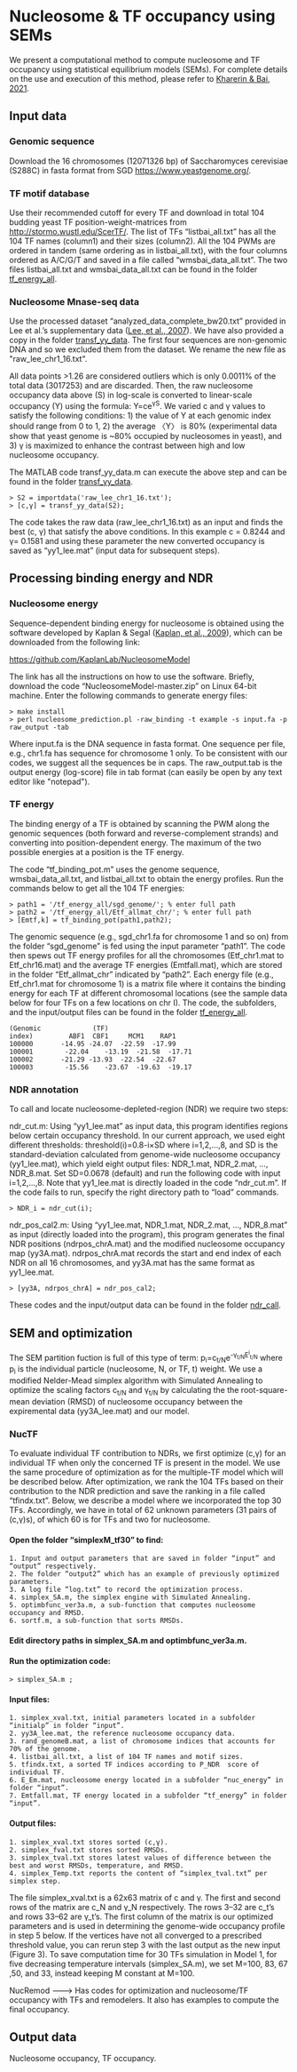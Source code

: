 # Nucleosome & TF occupancy using SEMs
We present a computational method to compute nucleosome and TF occupancy using statistical equilibrium models (SEMs). For complete details on the use and execution of this method, please refer to [Kharerin & Bai, 2021](https://journals.plos.org/ploscompbiol/article?id=10.1371/journal.pcbi.1008560). 
## Input data
### Genomic sequence
Download the 16 chromosomes (12071326 bp) of Saccharomyces cerevisiae (S288C) in fasta format from SGD https://www.yeastgenome.org/.
### TF motif database
Use their recommended cutoff for every TF and download in total 104 budding yeast TF position-weight-matrices from http://stormo.wustl.edu/ScerTF/. The list of TFs “listbai_all.txt” has all the 104 TF names (column1) and their sizes (column2). All the 104 PWMs are ordered in tandem (same ordering as in listbai_all.txt), with the four columns ordered as A/C/G/T and saved in a file called “wmsbai_data_all.txt”. The two files listbai_all.txt and wmsbai_data_all.txt can be found in the folder [tf_energy_all](https://github.com/hungyok/nuctf_equi_bai/tree/main/tf_energy_all).
### Nucleosome Mnase-seq data
Use the processed dataset “analyzed_data_complete_bw20.txt” provided in Lee et al.’s supplementary data ([Lee, et al., 2007](https://www.nature.com/articles/ng2117)). We have also provided a copy in the folder [transf_yy_data](https://github.com/hungyok/nuctf_equi_bai/tree/main/transf_yy_data). The first four sequences are non-genomic DNA and so we excluded them from the dataset. We rename the new file as "raw_lee_chr1_16.txt".

All data points >1.26 are considered outliers which is only 0.0011% of the total data (3017253) and are discarded. Then, the raw nucleosome occupancy data above (S) in log-scale is converted to linear-scale occupancy (Y) using the formula: Y=ce<sup>γS</sup>. We varied c and γ values to satisfy the following conditions: 1) the value of Y at each genomic index should range from 0 to 1, 2) the average 〈Y〉 is 80% (experimental data show that yeast genome is ~80% occupied by nucleosomes in yeast), and 3) γ is maximized to enhance the contrast between high and low nucleosome occupancy. 

The MATLAB code transf_yy_data.m can execute the above step and can be found in the folder [transf_yy_data](https://github.com/hungyok/nuctf_equi_bai/tree/main/transf_yy_data). 
```
> S2 = importdata('raw_lee_chr1_16.txt');
> [c,γ] = transf_yy_data(S2);
 ```
The code takes the raw data (raw_lee_chr1_16.txt) as an input and finds the best (c, γ) that satisfy the above conditions. In this example c = 0.8244 and γ= 0.1581 and using these parameter the new converted occupancy is saved as “yy1_lee.mat” (input data for subsequent steps). 

## Processing binding energy and NDR 
### Nucleosome energy
Sequence-dependent binding energy for nucleosome is obtained using the software developed by Kaplan & Segal ([Kaplan, et al., 2009](https://www.nature.com/articles/nature07667)), which can be downloaded from the following link:

 https://github.com/KaplanLab/NucleosomeModel
 
 The link has all the instructions on how to use the software. Briefly, download the code “NucleosomeModel-master.zip” on Linux 64-bit machine. Enter the following commands to generate energy files: 
 ```
> make install
> perl nucleosome_prediction.pl -raw_binding -t example -s input.fa -p raw_output -tab
```
Where input.fa is the DNA sequence in fasta format. One sequence per file, e.g., chr1.fa has sequence for chromosome 1 only. To be consistent with our codes, we suggest all the sequences be in caps. The raw_output.tab is the output energy (log-score) file in tab format (can easily be open by any text editor like "notepad"). 
### TF energy
The binding energy of a TF is obtained by scanning the PWM along the genomic sequences (both forward and reverse-complement strands) and converting into position-dependent energy. The maximum of the two possible energies at a position is the TF energy.

The code “tf_binding_pot.m” uses the genome sequence, wmsbai_data_all.txt, and listbai_all.txt to obtain the energy profiles. Run the commands below to get all the 104 TF energies:
```
> path1 = '/tf_energy_all/sgd_genome/'; % enter full path
> path2 = '/tf_energy_all/Etf_allmat_chr/'; % enter full path
> [Emtf,k] = tf_binding_pot(path1,path2);
```
The genomic sequence (e.g., sgd_chr1.fa for chromosome 1 and so on) from the folder “sgd_genome” is fed using the input parameter “path1”. The code then spews out TF energy profiles for all the chromosomes (Etf_chr1.mat to Etf_chr16.mat) and the average TF energies (Emtfall.mat), which are stored in the folder “Etf_allmat_chr” indicated by “path2”. Each energy file (e.g., Etf_chr1.mat for chromosome 1) is a matrix file where it contains the binding energy for each TF at different chromosomal locations (see the sample data below for four TFs on a few locations on chr I).  The code, the subfolders, and the input/output files can be found in the folder [tf_energy_all](https://github.com/hungyok/nuctf_equi_bai/tree/main/tf_energy_all). 
```
(Genomic             (TF)
index)	       ABF1	 CBF1	  MCM1	  RAP1
100000       -14.95	-24.07	-22.59	-17.99
100001	      -22.04	-13.19	-21.58	-17.71
100002       -21.29	-13.93	-22.54	-22.67
100003	      -15.56	-23.67	-19.63	-19.17
```
### NDR annotation
To call and locate nucleosome-depleted-region (NDR) we require two steps:

ndr_cut.m: Using “yy1_lee.mat” as input data, this program identifies regions below certain occupancy threshold. In our current approach, we used eight different thresholds: threshold(i)=0.8-i×SD where i=1,2,…,8, and SD is the standard-deviation calculated from genome-wide nucleosome occupancy (yy1_lee.mat), which yield eight output files: NDR_1.mat, NDR_2.mat, …, NDR_8.mat. Set SD=0.0678 (default) and run the following code with input i=1,2,…,8. Note that yy1_lee.mat is directly loaded in the code “ndr_cut.m”. If the code fails to run, specify the right directory path to “load” commands.
```
> NDR_i = ndr_cut(i);
```
ndr_pos_cal2.m: Using “yy1_lee.mat, NDR_1.mat, NDR_2.mat, …, NDR_8.mat” as input (directly loaded into the program), this program generates the final NDR positions (ndrpos_chrA.mat) and the modified nucleosome occupancy map (yy3A.mat). ndrpos_chrA.mat records the start and end index of each NDR on all 16 chromosomes, and yy3A.mat has the same format as yy1_lee.mat.
```
> [yy3A, ndrpos_chrA] = ndr_pos_cal2;
```
These codes and the input/output data can be found in the folder [ndr_call](https://github.com/hungyok/nuctf_equi_bai/tree/main/ndr_call).
## SEM and optimization
The SEM partition fuction is full of this type of term: p<sub>i</sub>=c<sub>t/N</sub>e<sup>-γ<sub>t/N</sub>E<sup>i</sup><sub>t/N</sub></sup> where p<sub>i</sub> is the individual particle (nucleosome, N, or TF, t) weight. We use a modified Nelder-Mead simplex algorithm with Simulated Annealing to optimize the scaling factors c<sub>t/N</sub> and γ<sub>t/N</sub> by calculating the the root-square-mean deviation (RMSD) of nucleosome occupancy between the expiremental data (yy3A_lee.mat) and our model.

### NucTF
To evaluate individual TF contribution to NDRs, we first optimize (c,γ) for an individual TF when only the concerned TF is present in the model. We use the same procedure of optimization as for the multiple-TF model which will be described below. After optimization, we rank the 104 TFs based on their contribution to the NDR prediction and save the ranking in a file called “tfindx.txt”. Below, we describe a model where we incorporated the top 30 TFs. Accordingly, we have in total of 62 unknown parameters (31 pairs of (c,γ)s), of which 60 is for TFs and two for nucleosome.

#### Open the folder “simplexM_tf30” to find:
	1. Input and output parameters that are saved in folder “input” and “output” respectively.
	2. The folder “output2” which has an example of previously optimized parameters.
	3. A log file “log.txt” to record the optimization process.
	4. simplex_SA.m, the simplex engine with Simulated Annealing.
	5. optimbfunc_ver3a.m, a sub-function that computes nucleosome occupancy and RMSD.
	6. sortf.m, a sub-function that sorts RMSDs.
#### Edit directory paths in simplex_SA.m and optimbfunc_ver3a.m.
#### Run the optimization code:
```
> simplex_SA.m ;
```
#### Input files:
	1. simplex_xval.txt, initial parameters located in a subfolder “initialp” in folder “input”.
	2. yy3A_lee.mat, the reference nucleosome occupancy data.
	3. rand_genomeB.mat, a list of chromosome indices that accounts for 70% of the genome.
	4. listbai_all.txt, a list of 104 TF names and motif sizes.
	5. tfindx.txt, a sorted TF indices according to P_NDR  score of individual TF.
	6. E_Em.mat, nucleosome energy located in a subfolder “nuc_energy” in folder “input”.
	7. Emtfall.mat, TF energy located in a subfolder “tf_energy” in folder “input”.
#### Output files: 
	1. simplex_xval.txt stores sorted (c,γ).
	2. simplex_fval.txt stores sorted RMSDs.
	3. simplex_tval.txt stores latest values of difference between the best and worst RMSDs, temperature, and RMSD.
	4. simplex_Temp.txt reports the content of “simplex_tval.txt” per simplex step.

The file simplex_xval.txt is a 62x63 matrix of c and γ. The first and second rows of the matrix are c_N and γ_N respectively. The rows 3–32 are c_t’s and rows 33–62 are γ_t’s. The first column of the matrix is our optimized parameters and is used in determining the genome-wide occupancy profile in step 5 below. 
	If the vertices have not all converged to a prescribed threshold value, you can rerun step 3 with the last output as the new input (Figure 3). To save computation time for 30 TFs simulation in Model 1, for five decreasing temperature intervals (simplex_SA.m), we set M=100, 83, 67 ,50, and 33, instead keeping M constant at M=100.

NucRemod ---> Has codes for optimization and nucleosome/TF occupancy with TFs and remodelers. It also has examples to compute the final occupancy.
## Output data
Nucleosome occupancy, TF occupancy.










